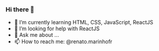 ### Hi there 👋


- 🌱 I’m currently learning HTML, CSS, JavaScript, ReactJS
- 🤔 I’m looking for help with ReactJS
- 💬 Ask me about ...
- 📫 How to reach me: @renato.marinhofr
